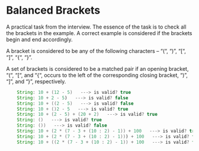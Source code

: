 # Balanced Brackets

A practical task from the interview. The essence of the task is to check all the brackets in the example. A correct example is considered if the brackets begin and end accordingly.

A bracket is considered to be any of the following characters – “(“, “)”, “[“, “]”, “{“, “}”.

A set of brackets is considered to be a matched pair if an opening bracket, “(“, “[“, and “{“, occurs to the left of the corresponding closing bracket, “)”, “]”,  and “}”, respectively.

```java
    String: 10 + (12 - 5)   ---> is valid? true
    String: 10 + 2 - 5)   ---> is valid? false
    String: 10 + ((2 - 5)   ---> is valid? false
    String: 10 + ()2 - 5   ---> is valid? true
    String: 10 + (2 - 5) + (20 + 2)   ---> is valid? true
    String: ()   ---> is valid? true
    String: ())   ---> is valid? false
    String: 10 + (2 * (7 - 3 + (10 : 2) - 1)) + 100   ---> is valid? true
    String: 10 + (2 * (7 - 3 + (10 : 2) - 1))) + 100   ---> is valid? false
    String: 10 + ((2 * (7 - 3 + (10 : 2) - 1)) + 100   ---> is valid? false
```
